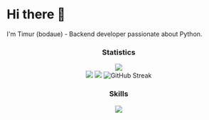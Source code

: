 # Hi there 👋
I'm Timur (bodaue) - Backend developer passionate about Python.

<h3 align="center">Statistics</h3>
<div align="center"><img src="http://github-profile-summary-cards.vercel.app/api/cards/profile-details?username=bodaue&theme=dark"/></div>
<div id="statistics" align="center">
  <img src="http://github-profile-summary-cards.vercel.app/api/cards/repos-per-language?username=bodaue&theme=dark"/>
  <img src="http://github-profile-summary-cards.vercel.app/api/cards/stats?username=bodaue&theme=dark"/>
  <img src="https://github-readme-streak-stats.herokuapp.com?user=bodaue&card_width=300&theme=dark" alt="GitHub Streak" />
</div>

<h3 align="center">Skills</h3>
<p align="center">
  <a href="https://skillicons.dev">
    <img src="https://skillicons.dev/icons?i=python,django,fastapi,flask,git,docker,postgres,mongodb,redis,rabbitmq,linux,html,css&perline=10" />
  </a>
</p>

  
